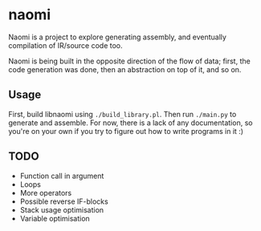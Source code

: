 # naomi
Naomi is a project to explore generating assembly, and eventually compilation of IR/source code too.

Naomi is being built in the opposite direction of the flow of data; first, the code generation was done, then an abstraction on top of it, and so on.

## Usage
First, build libnaomi using `./build_library.pl`. Then run `./main.py` to generate and assemble.
For now, there is a lack of any documentation, so you're on your own if you try to figure out how to write programs in it :)

## TODO
* Function call in argument
* Loops
* More operators
* Possible reverse IF-blocks
* Stack usage optimisation
* Variable optimisation